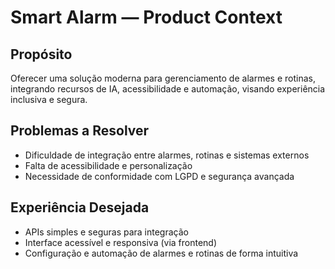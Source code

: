 # Smart Alarm — Product Context

## Propósito
Oferecer uma solução moderna para gerenciamento de alarmes e rotinas, integrando recursos de IA, acessibilidade e automação, visando experiência inclusiva e segura.

## Problemas a Resolver
- Dificuldade de integração entre alarmes, rotinas e sistemas externos
- Falta de acessibilidade e personalização
- Necessidade de conformidade com LGPD e segurança avançada

## Experiência Desejada
- APIs simples e seguras para integração
- Interface acessível e responsiva (via frontend)
- Configuração e automação de alarmes e rotinas de forma intuitiva
